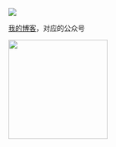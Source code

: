 ![](https://github-readme-stats.vercel.app/api?username=hughfenghen&theme=dark&show_icons=true)

[我的博客](https://hughfenghen.github.io/)，对应的公众号

<img src="https://github.com/hughfenghen/hughfenghen/assets/3307051/585ac90d-13a0-4e63-be3c-0a9a79ff8e5a" width="200">
